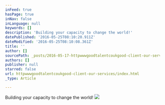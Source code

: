 ```yaml
---
inFeed: true
hasPage: true
inNav: false
inLanguage: null
keywords: []
description: 'Building your capacity to change the world!'
datePublished: '2016-05-25T08:10:20.911Z'
dateModified: '2016-05-25T08:10:08.361Z'
title: ''
author: []
sourcePath: _posts/2016-05-17-httpwwwgoodtalentcoukgood-client-our-services.md
authors: []
publisher: null
starred: false
url: httpwwwgoodtalentcoukgood-client-our-services/index.html
_type: Article

---
```

Building your capacity to change the world!
![](https://the-grid-user-content.s3-us-west-2.amazonaws.com/17c38c3e-6729-410c-b9b5-60ba1d44a4c2.jpg)